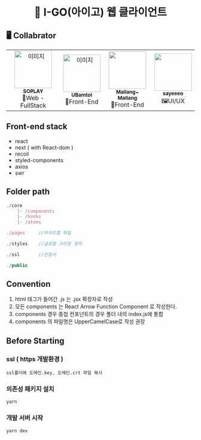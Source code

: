 <h1 align="center"> 🚗 I-GO(아이고) 웹 클라이언트 </h1>

## 🖥️ Collabrator

<table>
  <tr>
    <td align="center"><a href="https://github.com/SOPLAY"><img src="https://avatars.githubusercontent.com/u/40691745?v=4" width="100px;" alt="이미지"/><br /><sub><b>SOPLAY</b></sub></a><br />🌭Web -FullStack</td>
    <td align="center"><a href="https://github.com/UBamtol"><img src="https://avatars.githubusercontent.com/u/98325285?v=4" width="100px;" alt="이미지"/><br /><sub><b>UBamtol</b></sub></a><br />🦄Front-End</td>
    <td align="center"><a href="https://github.com/Mallang-Mallang"><img src="https://avatars.githubusercontent.com/u/70959328?v=4" width="100px;" alt=""/><br /><sub><b>Mallang-Mallang</b></sub></a><br />🦄Front-End</td>
    <td align="center"><a href="https://github.com/sayeeeo"><img src="https://avatars.githubusercontent.com/u/93313508?v=4" width="100px;" alt=""/><br /><sub><b>sayeeeo</b></sub></a><br />🖼️UI/UX</td>
  </tr>
</table>

## Front-end stack

- react
- next ( with React-dom )
- recoil
- styled-components
- axios
- swr

## Folder path

```js
./core
    |- /components
    |- /hooks
    |- /atoms

./pages     //라우트할 파일

./styles    //글로벌 스타일 정의

./ssl       //인증서

./public

```

## Convention

1. html 태그가 들어간 .js 는 .jsx 확장자로 작성
2. 모든 components 는 React Arrow Function Component 로 작성한다.
3. components 경우 중첩 컨포넌트의 경우 폴더 내의 index.js에 통합
4. components 의 파일명은 UpperCamelCase로 작성 권장

## Before Starting

### ssl ( https 개발환경 )

```
ssl폴더에 도메인.key, 도메인.crt 파일 복사
```

### 의존성 패키지 설치

```
yarn
```

### 개발 서버 시작

```
yarn dev
```
